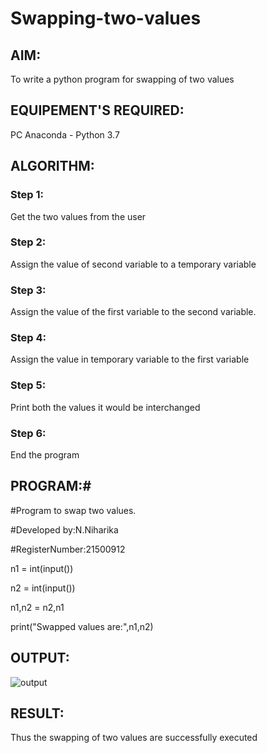 # Swapping-two-values
## AIM:
To write a python program for swapping of two values
## EQUIPEMENT'S REQUIRED: 
PC
Anaconda - Python 3.7
## ALGORITHM: 
### Step 1:
Get the two values from the user
### Step 2: 
Assign the value of second variable to a temporary variable 
### Step 3: 
Assign the value of the first variable to the second variable.
### Step 4:  
Assign the value in temporary variable to the first variable
### Step 5: 
Print both the values it would be interchanged
### Step 6: 
End the program
## PROGRAM:#
#Program to swap two values.

#Developed by:N.Niharika

#RegisterNumber:21500912

n1 = int(input())

n2 = int(input())

n1,n2 = n2,n1

print("Swapped values are:",n1,n2)

## OUTPUT:
![output]()
## RESULT:
Thus the swapping of two values are successfully executed



